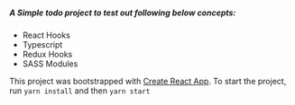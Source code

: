 ##### A Simple todo project to test out following below concepts:
- React Hooks
- Typescript
- Redux Hooks
- SASS Modules

This project was bootstrapped with [Create React App](https://github.com/facebook/create-react-app).
To start the project, run `yarn install` and then `yarn start`
